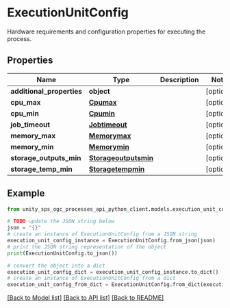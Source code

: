 # ExecutionUnitConfig

Hardware requirements and configuration properties for executing the process.

## Properties

Name | Type | Description | Notes
------------ | ------------- | ------------- | -------------
**additional_properties** | **object** |  | [optional]
**cpu_max** | [**Cpumax**](Cpumax.md) |  | [optional]
**cpu_min** | [**Cpumin**](Cpumin.md) |  | [optional]
**job_timeout** | [**Jobtimeout**](Jobtimeout.md) |  | [optional]
**memory_max** | [**Memorymax**](Memorymax.md) |  | [optional]
**memory_min** | [**Memorymin**](Memorymin.md) |  | [optional]
**storage_outputs_min** | [**Storageoutputsmin**](Storageoutputsmin.md) |  | [optional]
**storage_temp_min** | [**Storagetempmin**](Storagetempmin.md) |  | [optional]

## Example

```python
from unity_sps_ogc_processes_api_python_client.models.execution_unit_config import ExecutionUnitConfig

# TODO update the JSON string below
json = "{}"
# create an instance of ExecutionUnitConfig from a JSON string
execution_unit_config_instance = ExecutionUnitConfig.from_json(json)
# print the JSON string representation of the object
print(ExecutionUnitConfig.to_json())

# convert the object into a dict
execution_unit_config_dict = execution_unit_config_instance.to_dict()
# create an instance of ExecutionUnitConfig from a dict
execution_unit_config_from_dict = ExecutionUnitConfig.from_dict(execution_unit_config_dict)
```
[[Back to Model list]](../README.md#documentation-for-models) [[Back to API list]](../README.md#documentation-for-api-endpoints) [[Back to README]](../README.md)
